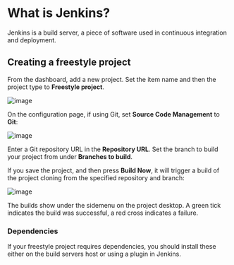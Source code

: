 # What is Jenkins?

Jenkins is a build server, a piece of software used in continuous integration and deployment.

## Creating a freestyle project

From the dashboard, add a new project. Set the item name and then the project type to **Freestyle project**.

![image](https://user-images.githubusercontent.com/29315632/215785477-3177e572-6f6e-4ca8-b42f-528b781c736d.png)

On the configuration page, if using Git, set **Source Code Management** to **Git**:

![image](https://user-images.githubusercontent.com/29315632/215785964-d56d4afd-00d3-473b-9b28-7725ec8026ff.png)

Enter a Git repository URL in the **Repository URL**. Set the branch to build your project from under **Branches to build**.

If you save the project, and then press **Build Now**, it will trigger a build of the project cloning from the specified repository and branch:

![image](https://user-images.githubusercontent.com/29315632/215789030-24e42ae2-4cdd-442f-a51e-3031ff125fc0.png)
 
 The builds show under the sidemenu on the project desktop. A green tick indicates the build was successful, a red cross indicates a failure.

### Dependencies

If your freestyle project requires dependencies, you should install these either on the build servers host or using a plugin in Jenkins.
